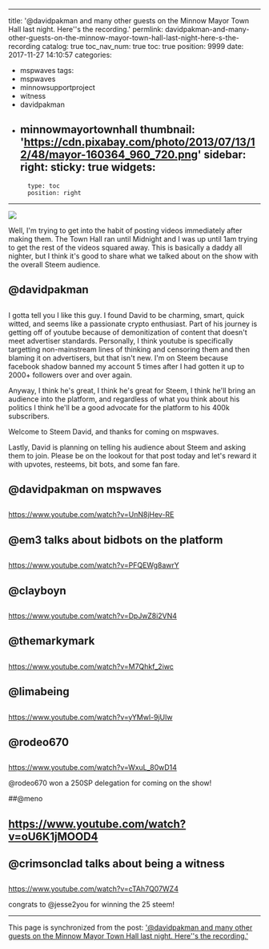 
---
title: '@davidpakman and many other guests on the Minnow Mayor Town Hall last night.  Here''s the recording.'
permlink: davidpakman-and-many-other-guests-on-the-minnow-mayor-town-hall-last-night-here-s-the-recording
catalog: true
toc_nav_num: true
toc: true
position: 9999
date: 2017-11-27 14:10:57
categories:
- mspwaves
tags:
- mspwaves
- minnowsupportproject
- witness
- davidpakman
- minnowmayortownhall
thumbnail: 'https://cdn.pixabay.com/photo/2013/07/13/12/48/mayor-160364_960_720.png'
sidebar:
    right:
        sticky: true
widgets:
    -
        type: toc
        position: right
---


![](https://cdn.pixabay.com/photo/2013/07/13/12/48/mayor-160364_960_720.png)

Well, I'm trying to get into the habit of posting videos immediately after making them.  The Town Hall ran until Midnight and I was up until 1am trying to get the rest of the videos squared away.  This is basically a daddy all nighter, but I think it's good to share what we talked about on the show with the overall Steem audience.

## @davidpakman <h2>
I gotta tell you I like this guy.  I found David to be charming, smart, quick witted, and seems like a passionate crypto enthusiast.  Part of his journey is getting off of youtube because of demonitization of content that doesn't meet advertiser standards.  Personally, I think youtube is specifically targetting non-mainstream lines of thinking and censoring them and then blaming it on advertisers, but that isn't new.  I'm on Steem because facebook shadow banned my account 5 times after I had gotten it up to 2000+ followers over and over again.

Anyway, I think he's great, I think he's great for Steem, I think he'll bring an audience into the platform, and regardless of what you think about his politics I think he'll be a good advocate for the platform to his 400k subscribers.

Welcome to Steem David, and thanks for coming on mspwaves.

Lastly, David is planning on telling his audience about Steem and asking them to join.  Please be on the lookout for that post today and let's reward it with upvotes, resteems, bit bots, and some fan fare.

## @davidpakman on mspwaves <h2>

https://www.youtube.com/watch?v=UnN8jHev-RE

## @em3 talks about bidbots on the platform <h2>
https://www.youtube.com/watch?v=PFQEWg8awrY

## @clayboyn <h2>
https://www.youtube.com/watch?v=DpJwZ8i2VN4


## @themarkymark <h2>

https://www.youtube.com/watch?v=M7Qhkf_2iwc

## @limabeing <h2>
https://www.youtube.com/watch?v=yYMwl-9jUlw

## @rodeo670 <h2>

https://www.youtube.com/watch?v=WxuL_80wD14

@rodeo670 won a 250SP delegation for coming on the show!

##@meno <h2>

https://www.youtube.com/watch?v=oU6K1jMOOD4


## @crimsonclad talks about being a witness <h2>
https://www.youtube.com/watch?v=cTAh7Q07WZ4

congrats to @jesse2you for winning the 25 steem!

- - -

This page is synchronized from the post: ['@davidpakman and many other guests on the Minnow Mayor Town Hall last night.  Here''s the recording.'](https://steemit.com/@aggroed/davidpakman-and-many-other-guests-on-the-minnow-mayor-town-hall-last-night-here-s-the-recording)
